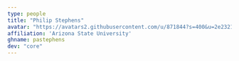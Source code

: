```yaml
---
type: people
title: "Philip Stephens"
avatar: "https://avatars2.githubusercontent.com/u/871844?s=400&u=2e2321dd7cdaa5feb95ea3510a5a7b23f7efbad7&v=4"
affiliation: 'Arizona State University'
ghname: pastephens
dev: "core"
---
```


